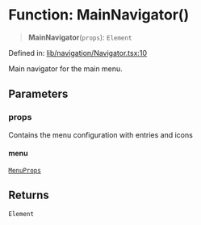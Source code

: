 # Function: MainNavigator()

> **MainNavigator**(`props`): `Element`

Defined in: [lib/navigation/Navigator.tsx:10](https://github.com/aldesgroup/goaldn/blob/b43e92ae42dcd6febc9c2c8f0742ef8c669d44f6/lib/navigation/Navigator.tsx#L10)

Main navigator for the main menu.

## Parameters

### props

Contains the menu configuration with entries and icons

#### menu

[`MenuProps`](../interfaces/MenuProps.md)

## Returns

`Element`
